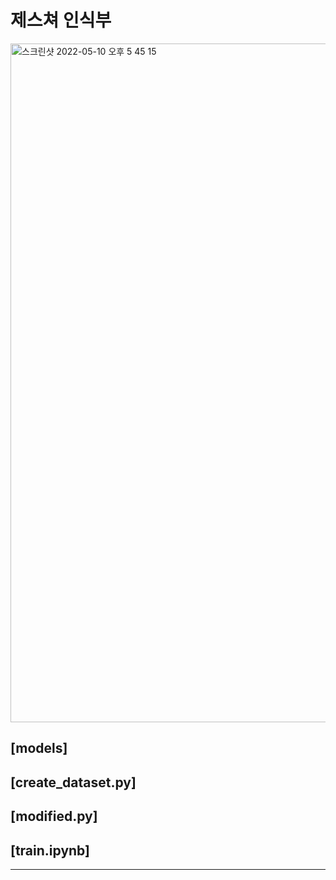 # 제스쳐 인식부

<img width="1086" alt="스크린샷 2022-05-10 오후 5 45 15" src="https://user-images.githubusercontent.com/88064555/167587970-9a525b5e-d8e1-45e7-bb79-d397e358819b.png">

## [models]

## [create_dataset.py]

## [modified.py]

## [train.ipynb]

---



